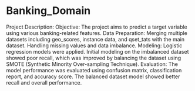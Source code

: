 # Banking_Domain
Project Description:
Objective: The project aims to predict a target variable using various banking-related features.
Data Preparation: Merging multiple datasets including geo_scores, instance data, and qset_tats with the main dataset. Handling missing values and data imbalance.
Modeling: Logistic regression models were applied. Initial modeling on the imbalanced dataset showed poor recall, which was improved by balancing the dataset using SMOTE (Synthetic Minority Over-sampling Technique).
Evaluation: The model performance was evaluated using confusion matrix, classification report, and accuracy score. The balanced dataset model showed better recall and overall performance.
